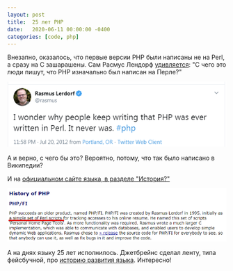 ```yaml
---
layout: post
title:  25 лет PHP
date:   2020-06-11 00:00:00 -0400
categories: [code, php]
---
```


Внезапно, оказалось, что первые версии PHP были написаны не на Perl, а сразу на C зашарашены. Сам Расмус Лендорф [удивляется](https://twitter.com/rasmus/status/226405807305138176): "С чего это люди пишут, что PHP изначально был написан на Перле?"

![](/images/php-hist-1.png)

А и верно, с чего бы это? Вероятно, потому, что так было написано в Википедии?

И на [официальном сайте языка, в разделе "История?"](https://web.archive.org/web/20090426061624/http://us3.php.net/history.php)

![](/images/php-hist-2.png)

А на днях языку 25 лет исполнилось. Джетбрейнс сделал ленту, типа фейсбучной, про [историю развития языка](https://www.jetbrains.com/lp/php-25/). Интересно!

